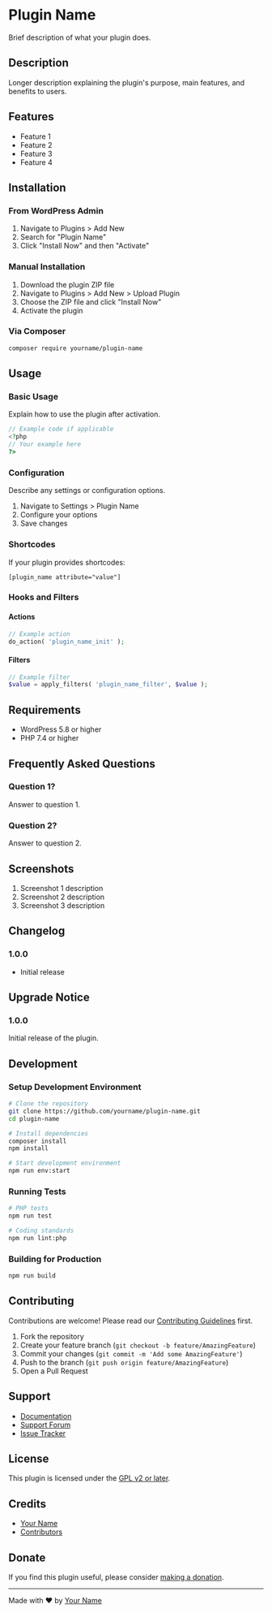 # Plugin Name

Brief description of what your plugin does.

## Description

Longer description explaining the plugin's purpose, main features, and benefits to users.

## Features

- Feature 1
- Feature 2
- Feature 3
- Feature 4

## Installation

### From WordPress Admin

1. Navigate to Plugins > Add New
2. Search for "Plugin Name"
3. Click "Install Now" and then "Activate"

### Manual Installation

1. Download the plugin ZIP file
2. Navigate to Plugins > Add New > Upload Plugin
3. Choose the ZIP file and click "Install Now"
4. Activate the plugin

### Via Composer

```bash
composer require yourname/plugin-name
```

## Usage

### Basic Usage

Explain how to use the plugin after activation.

```php
// Example code if applicable
<?php
// Your example here
?>
```

### Configuration

Describe any settings or configuration options.

1. Navigate to Settings > Plugin Name
2. Configure your options
3. Save changes

### Shortcodes

If your plugin provides shortcodes:

```
[plugin_name attribute="value"]
```

### Hooks and Filters

#### Actions

```php
// Example action
do_action( 'plugin_name_init' );
```

#### Filters

```php
// Example filter
$value = apply_filters( 'plugin_name_filter', $value );
```

## Requirements

- WordPress 5.8 or higher
- PHP 7.4 or higher

## Frequently Asked Questions

### Question 1?

Answer to question 1.

### Question 2?

Answer to question 2.

## Screenshots

1. Screenshot 1 description
2. Screenshot 2 description
3. Screenshot 3 description

## Changelog

### 1.0.0
- Initial release

## Upgrade Notice

### 1.0.0
Initial release of the plugin.

## Development

### Setup Development Environment

```bash
# Clone the repository
git clone https://github.com/yourname/plugin-name.git
cd plugin-name

# Install dependencies
composer install
npm install

# Start development environment
npm run env:start
```

### Running Tests

```bash
# PHP tests
npm run test

# Coding standards
npm run lint:php
```

### Building for Production

```bash
npm run build
```

## Contributing

Contributions are welcome! Please read our [Contributing Guidelines](CONTRIBUTING.md) first.

1. Fork the repository
2. Create your feature branch (`git checkout -b feature/AmazingFeature`)
3. Commit your changes (`git commit -m 'Add some AmazingFeature'`)
4. Push to the branch (`git push origin feature/AmazingFeature`)
5. Open a Pull Request

## Support

- [Documentation](https://example.com/docs)
- [Support Forum](https://example.com/support)
- [Issue Tracker](https://github.com/yourname/plugin-name/issues)

## License

This plugin is licensed under the [GPL v2 or later](https://www.gnu.org/licenses/gpl-2.0.html).

## Credits

- [Your Name](https://example.com)
- [Contributors](https://github.com/yourname/plugin-name/contributors)

## Donate

If you find this plugin useful, please consider [making a donation](https://example.com/donate).

---

Made with ❤️ by [Your Name](https://example.com)